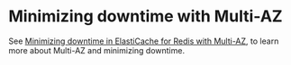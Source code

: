 # Minimizing downtime with Multi\-AZ<a name="multi-az"></a>

See [Minimizing downtime in ElastiCache for Redis with Multi\-AZ](https://docs.aws.amazon.com/AmazonElastiCache/latest/red-ug/AutoFailover.html), to learn more about Multi\-AZ and minimizing downtime\.